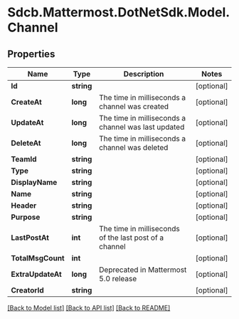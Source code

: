 # Sdcb.Mattermost.DotNetSdk.Model.Channel
## Properties

Name | Type | Description | Notes
------------ | ------------- | ------------- | -------------
**Id** | **string** |  | [optional] 
**CreateAt** | **long** | The time in milliseconds a channel was created | [optional] 
**UpdateAt** | **long** | The time in milliseconds a channel was last updated | [optional] 
**DeleteAt** | **long** | The time in milliseconds a channel was deleted | [optional] 
**TeamId** | **string** |  | [optional] 
**Type** | **string** |  | [optional] 
**DisplayName** | **string** |  | [optional] 
**Name** | **string** |  | [optional] 
**Header** | **string** |  | [optional] 
**Purpose** | **string** |  | [optional] 
**LastPostAt** | **int** | The time in milliseconds of the last post of a channel | [optional] 
**TotalMsgCount** | **int** |  | [optional] 
**ExtraUpdateAt** | **long** | Deprecated in Mattermost 5.0 release | [optional] 
**CreatorId** | **string** |  | [optional] 

[[Back to Model list]](../README.md#documentation-for-models) [[Back to API list]](../README.md#documentation-for-api-endpoints) [[Back to README]](../README.md)

